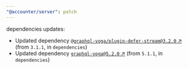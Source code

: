```yaml
---
"@accounter/server": patch
---
```

dependencies updates:
  - Updated dependency [`@graphql-yoga/plugin-defer-stream@3.2.0` ↗︎](https://www.npmjs.com/package/@graphql-yoga/plugin-defer-stream/v/3.2.0) (from `3.1.1`, in `dependencies`)
  - Updated dependency [`graphql-yoga@5.2.0` ↗︎](https://www.npmjs.com/package/graphql-yoga/v/5.2.0) (from `5.1.1`, in `dependencies`)
